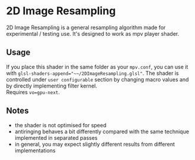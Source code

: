 # 2D Image Resampling
2D Image Resampling is a general resampling algorithm made for experimental / testing use. It's designed to work as mpv player shader.

## Usage
If you place this shader in the same folder as your `mpv.conf`, you can use it with `glsl-shaders-append="~~/2DImageResampling.glsl"`.
The shader is controlled under `user configurable` section by changing macro values and by directly implementing filter kernel. \
Requires `vo=gpu-next`.

## Notes
- the shader is not optimised for speed
- antiringing behaves a bit differently compared with the same technique implemented in separated passes
- in general, you may expect slightly different results from different implementations
